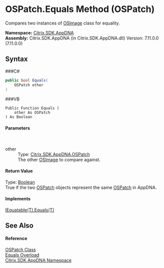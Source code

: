 # OSPatch.Equals Method (OSPatch)
 

Compares two instances of <a href="T_Citrix_SDK_AppDNA_OSImage">OSImage</a> class for equality.

**Namespace:**&nbsp;<a href="N_Citrix_SDK_AppDNA">Citrix.SDK.AppDNA</a><br />**Assembly:**&nbsp;Citrix.SDK.AppDNA (in Citrix.SDK.AppDNA.dll) Version: 7.11.0.0 (7.11.0.0)

## Syntax

###C#
```csharp
public bool Equals(
	OSPatch other
)
```

###VB
```vbnet
Public Function Equals ( 
	other As OSPatch
) As Boolean
```


#### Parameters
&nbsp;<dl><dt>other</dt><dd>Type: <a href="T_Citrix_SDK_AppDNA_OSPatch">Citrix.SDK.AppDNA.OSPatch</a><br />The other <a href="T_Citrix_SDK_AppDNA_OSImage">OSImage</a> to compare against.</dd></dl>

#### Return Value
Type: <a href="http://msdn2.microsoft.com/en-us/library/a28wyd50" target="_blank">Boolean</a><br />True if the two <a href="T_Citrix_SDK_AppDNA_OSPatch">OSPatch</a> objects represent the same <a href="T_Citrix_SDK_AppDNA_OSPatch">OSPatch</a> in AppDNA.

#### Implements
<a href="http://msdn2.microsoft.com/en-us/library/ms131190" target="_blank">IEquatable(T).Equals(T)</a><br />

## See Also


#### Reference
<a href="T_Citrix_SDK_AppDNA_OSPatch">OSPatch Class</a><br /><a href="Overload_Citrix_SDK_AppDNA_OSPatch_Equals">Equals Overload</a><br /><a href="N_Citrix_SDK_AppDNA">Citrix.SDK.AppDNA Namespace</a><br />
